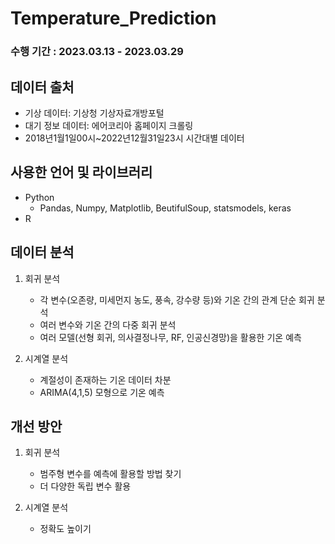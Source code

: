 # Temperature_Prediction

### 수행 기간 : 2023.03.13 - 2023.03.29

## 데이터 출처
- 기상 데이터: 기상청 기상자료개방포털
- 대기 정보 데이터: 에어코리아 홈페이지 크롤링
- 2018년1월1일00시~2022년12월31일23시 시간대별 데이터

## 사용한 언어 및 라이브러리
- Python
  - Pandas, Numpy, Matplotlib, BeutifulSoup, statsmodels, keras
- R
  
## 데이터 분석
    
1. 회귀 분석
   - 각 변수(오존량, 미세먼지 농도, 풍속, 강수량 등)와 기온 간의 관계 단순 회귀 분석
   - 여러 변수와 기온 간의 다중 회귀 분석
   - 여러 모델(선형 회귀, 의사결정나무, RF, 인공신경망)을 활용한 기온 예측
    
2. 시계열 분석
   - 계절성이 존재하는 기온 데이터 차분
   - ARIMA(4,1,5) 모형으로 기온 예측


## 개선 방안

1. 회귀 분석
   - 범주형 변수를 예측에 활용할 방법 찾기
   - 더 다양한 독립 변수 활용

2. 시계열 분석
   - 정확도 높이기

